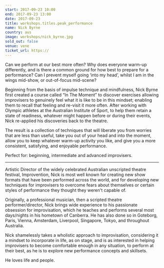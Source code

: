 ```yaml
---
start: 2017-09-23 10:00
end: 2017-09-23 13:00
date: 2017-09-23
title: workshops.titles.peak_performance
name: Nick Byrne
country: aus
image: workshops/nick_byrne.jpg
sold_out: false
venue: vene
ticket_url: https://
---
```


Can we perform at our best more often? Why does everyone warm-up differently,
and is there a common ground for how best to prepare for a performance?
Can I prevent myself going ‘into my head’, whilst I am in the wings mid-show,
or out-of-focus mid-scene? 
 
Beginning from the basis of impulse technique and mindfulness, Nick Byrne
first created a course called “In The Moment” to discover exercises allowing
improvisers to genuinely feel what it is like to be in this mindset; enabling
them to recall that feeling and re-visit it more often. After working with
Olympic athletes at the Australian Institute of Sport, to help them retain
a state of readiness, whatever might happen before or during their events,
Nick re-applied his discoveries back to the theatre.

The result is a collection of techniques that will liberate you from worries
that are less than useful, take you out of your head and into the moment,
allow you to keep whatever warm-up activity you like, and give you a more
consistent, satisfying, and enjoyable performance.

Perfect for: beginning, intermediate and advanced improvisers.

------

Artistic Director of the widely celebrated Australian unscripted theatre festival,
Improvention, Nick is most well known for creating new show formats that have been
performed across the world, and for developing new techniques for improvisers to
overcome fears about themselves or certain styles of performance they thought
they weren't capable of.

Originally, a professional musician, then a scripted theatre performer/director,
Nick brings wide experience to his passionate obsession for improvisation, which
he teaches and performs several most days/nights in his hometown of Canberra.
He has also done so in Goteborg, Paris, Vienna, Amsterdam, Liverpool, Singapore,
Tokyo, and throughout Australia.

Nick shamelessly takes a wholistic approach to improvisation, considering it a
mindset to incorporate in life, as on stage, and is as interested in helping
improvisers to become comfortable enough in any situation, to perform at their best,
as he is to explore new performance concepts and skillsets.

He loves life and people.
